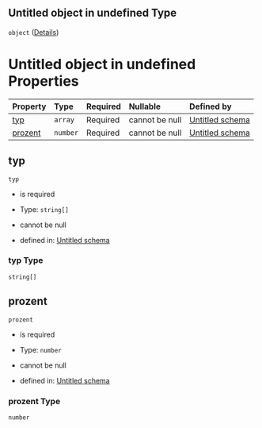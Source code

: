 ## Untitled object in undefined Type

`object` ([Details](abschlag.md))

# Untitled object in undefined Properties

| Property            | Type     | Required | Nullable       | Defined by                                                                                                             |
| :------------------ | :------- | :------- | :------------- | :--------------------------------------------------------------------------------------------------------------------- |
| [typ](#typ)         | `array`  | Required | cannot be null | [Untitled schema](abschlagtyp.md "https://conuti.de/bo4e/schemas/v1/enum/AbschlagTyp#/properties/typ")                 |
| [prozent](#prozent) | `number` | Required | cannot be null | [Untitled schema](abschlag-properties-prozent.md "https://conuti.de/bo4e/schemas/v1/com/Abschlag#/properties/prozent") |

## typ



`typ`

*   is required

*   Type: `string[]`

*   cannot be null

*   defined in: [Untitled schema](abschlagtyp.md "https://conuti.de/bo4e/schemas/v1/enum/AbschlagTyp#/properties/typ")

### typ Type

`string[]`

## prozent



`prozent`

*   is required

*   Type: `number`

*   cannot be null

*   defined in: [Untitled schema](abschlag-properties-prozent.md "https://conuti.de/bo4e/schemas/v1/com/Abschlag#/properties/prozent")

### prozent Type

`number`
